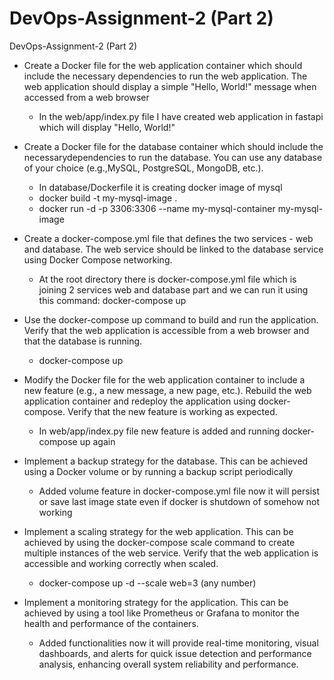 # DevOps-Assignment-2 (Part 2)
DevOps-Assignment-2 (Part 2)

 - Create a Docker file for the web application container which should include the necessary
dependencies to run the web application. The web application should display a simple
"Hello, World!" message when accessed from a web browser
    - In the web/app/index.py file I have created web application in fastapi which will display "Hello, World!"

 - Create a Docker file for the database container which should include the
necessarydependencies to run the database. You can use any database of your
choice (e.g.,MySQL, PostgreSQL, MongoDB, etc.). 
    - In database/Dockerfile it is creating docker image of mysql
    - docker build -t my-mysql-image .
    - docker run -d -p 3306:3306 --name my-mysql-container my-mysql-image    
 - Create a docker-compose.yml file that defines the two services - web and database. The
    web service should be linked to the database service using Docker Compose
    networking.
    - At the root directory there is docker-compose.yml file which is joining 2 services web and database part and we can run it using this command: docker-compose up    
 - Use the docker-compose up command to build and run the application. Verify that the
    web application is accessible from a web browser and that the database is running. 
    - docker-compose up   
 - Modify the Docker file for the web application container to include a new feature (e.g.,
    a new message, a new page, etc.). Rebuild the web application container and
    redeploy the application using docker-compose. Verify that the new feature is working
    as expected.   
    - In web/app/index.py file new feature is added and running docker-compose up again
 - Implement a backup strategy for the database. This can be achieved using a Docker
    volume or by running a backup script periodically  
    - Added volume feature in docker-compose.yml file now it will persist or save last image state even if docker is shutdown of somehow not working
 - Implement a scaling strategy for the web application. This can be achieved by using the
    docker-compose scale command to create multiple instances of the web service. Verify
    that the web application is accessible and working correctly when scaled.
    - docker-compose up -d --scale web=3 (any number)
 - Implement a monitoring strategy for the application. This can be achieved by using a tool
    like Prometheus or Grafana to monitor the health and performance of the containers.
    - Added functionalities now it will provide real-time monitoring, visual dashboards, and alerts for quick issue detection and performance analysis, enhancing overall system reliability and performance.  

 
    